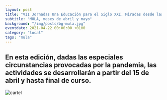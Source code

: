 ```yaml
---
layout: post
title: "VII Jornadas Una Educación para el Siglo XXI. Miradas desde las Ciencias y las Artes"
subtitle: "MULA, meses de abril y mayo"
background: "/img/posts/bg-mula.jpg"
eventdate: 2021-04-22 00:00:00 +0100
category: "local"
tags: "mula"
---
```

## En esta edición, dadas las especiales circunstancias provocadas por la pandemia, las actividades se desarrollarán a partir del 15 de abril y hasta final de curso.  
![cartel](/img/posts/1campañapub.png)  
